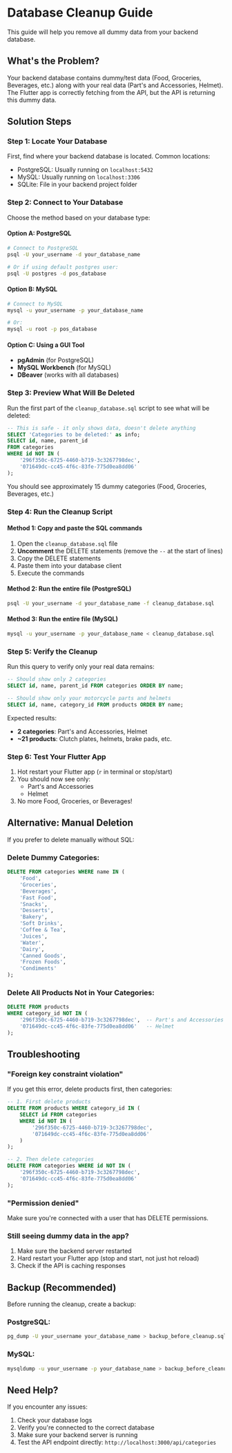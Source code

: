# Database Cleanup Guide

This guide will help you remove all dummy data from your backend database.

## What's the Problem?

Your backend database contains dummy/test data (Food, Groceries, Beverages, etc.) along with your real data (Part's and Accessories, Helmet). The Flutter app is correctly fetching from the API, but the API is returning this dummy data.

## Solution Steps

### Step 1: Locate Your Database

First, find where your backend database is located. Common locations:
- PostgreSQL: Usually running on `localhost:5432`
- MySQL: Usually running on `localhost:3306`
- SQLite: File in your backend project folder

### Step 2: Connect to Your Database

Choose the method based on your database type:

#### Option A: PostgreSQL
```bash
# Connect to PostgreSQL
psql -U your_username -d your_database_name

# Or if using default postgres user:
psql -U postgres -d pos_database
```

#### Option B: MySQL
```bash
# Connect to MySQL
mysql -u your_username -p your_database_name

# Or:
mysql -u root -p pos_database
```

#### Option C: Using a GUI Tool
- **pgAdmin** (for PostgreSQL)
- **MySQL Workbench** (for MySQL)
- **DBeaver** (works with all databases)

### Step 3: Preview What Will Be Deleted

Run the first part of the `cleanup_database.sql` script to see what will be deleted:

```sql
-- This is safe - it only shows data, doesn't delete anything
SELECT 'Categories to be deleted:' as info;
SELECT id, name, parent_id
FROM categories
WHERE id NOT IN (
    '296f350c-6725-4460-b719-3c3267798dec',
    '071649dc-cc45-4f6c-83fe-775d0ea8dd06'
);
```

You should see approximately 15 dummy categories (Food, Groceries, Beverages, etc.)

### Step 4: Run the Cleanup Script

#### Method 1: Copy and paste the SQL commands

1. Open the `cleanup_database.sql` file
2. **Uncomment** the DELETE statements (remove the `--` at the start of lines)
3. Copy the DELETE statements
4. Paste them into your database client
5. Execute the commands

#### Method 2: Run the entire file (PostgreSQL)

```bash
psql -U your_username -d your_database_name -f cleanup_database.sql
```

#### Method 3: Run the entire file (MySQL)

```bash
mysql -u your_username -p your_database_name < cleanup_database.sql
```

### Step 5: Verify the Cleanup

Run this query to verify only your real data remains:

```sql
-- Should show only 2 categories
SELECT id, name, parent_id FROM categories ORDER BY name;

-- Should show only your motorcycle parts and helmets
SELECT id, name, category_id FROM products ORDER BY name;
```

Expected results:
- **2 categories**: Part's and Accessories, Helmet
- **~21 products**: Clutch plates, helmets, brake pads, etc.

### Step 6: Test Your Flutter App

1. Hot restart your Flutter app (`r` in terminal or stop/start)
2. You should now see only:
   - Part's and Accessories
   - Helmet
3. No more Food, Groceries, or Beverages!

## Alternative: Manual Deletion

If you prefer to delete manually without SQL:

### Delete Dummy Categories:
```sql
DELETE FROM categories WHERE name IN (
    'Food',
    'Groceries',
    'Beverages',
    'Fast Food',
    'Snacks',
    'Desserts',
    'Bakery',
    'Soft Drinks',
    'Coffee & Tea',
    'Juices',
    'Water',
    'Dairy',
    'Canned Goods',
    'Frozen Foods',
    'Condiments'
);
```

### Delete All Products Not in Your Categories:
```sql
DELETE FROM products
WHERE category_id NOT IN (
    '296f350c-6725-4460-b719-3c3267798dec',  -- Part's and Accessories
    '071649dc-cc45-4f6c-83fe-775d0ea8dd06'   -- Helmet
);
```

## Troubleshooting

### "Foreign key constraint violation"
If you get this error, delete products first, then categories:

```sql
-- 1. First delete products
DELETE FROM products WHERE category_id IN (
    SELECT id FROM categories
    WHERE id NOT IN (
        '296f350c-6725-4460-b719-3c3267798dec',
        '071649dc-cc45-4f6c-83fe-775d0ea8dd06'
    )
);

-- 2. Then delete categories
DELETE FROM categories WHERE id NOT IN (
    '296f350c-6725-4460-b719-3c3267798dec',
    '071649dc-cc45-4f6c-83fe-775d0ea8dd06'
);
```

### "Permission denied"
Make sure you're connected with a user that has DELETE permissions.

### Still seeing dummy data in the app?
1. Make sure the backend server restarted
2. Hard restart your Flutter app (stop and start, not just hot reload)
3. Check if the API is caching responses

## Backup (Recommended)

Before running the cleanup, create a backup:

### PostgreSQL:
```bash
pg_dump -U your_username your_database_name > backup_before_cleanup.sql
```

### MySQL:
```bash
mysqldump -u your_username -p your_database_name > backup_before_cleanup.sql
```

## Need Help?

If you encounter any issues:
1. Check your database logs
2. Verify you're connected to the correct database
3. Make sure your backend server is running
4. Test the API endpoint directly: `http://localhost:3000/api/categories`
